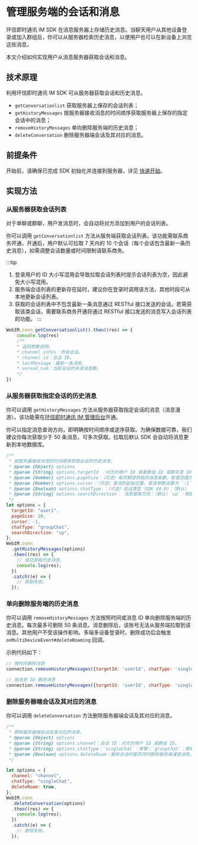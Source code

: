 # 管理服务端的会话和消息

<Toc />

环信即时通讯 IM SDK 在消息服务器上存储历史消息。当聊天用户从其他设备登录或加入群组后，你可以从服务器检索历史消息，以便用户也可以在新设备上浏览这些消息。

本文介绍如何实现用户从消息服务器获取会话和消息。

## 技术原理

利用环信即时通讯 IM SDK 可从服务器获取会话和历史消息。

- `getConversationlist` 获取服务器上保存的会话列表；
- `getHistoryMessages` 按服务器接收消息的时间顺序获取服务器上保存的指定会话中的消息；
- `removeHistoryMessages` 单向删除服务端的历史消息；
- `deleteConversation` 删除服务器端会话及其对应的消息。

## 前提条件

开始前，请确保已完成 SDK 初始化并连接到服务器，详见 [快速开始](quickstart.html)。

## 实现方法

### 从服务器获取会话列表

对于单聊或群聊，用户发消息时，会自动将对方添加到用户的会话列表。

你可以调用 `getConversationlist` 方法从服务端获取会话列表。该功能需联系商务开通，开通后，用户默认可拉取 7 天内的 10 个会话（每个会话包含最新一条历史消息），如需调整会话数量或时间限制请联系商务。

:::tip
1. 登录用户的 ID 大小写混用会导致拉取会话列表时提示会话列表为空，因此避免大小写混用。
2. 服务端会话列表的更新存在延时，建议你在登录时调用该方法，其他时段可从本地更新会话列表。
3. 获取的会话列表中不包含最新一条消息通过 RESTful 接口发送的会话。若需获取该类会话，需要联系商务开通将通过 RESTful 接口发送的消息写入会话列表的功能。
:::

```javascript
WebIM.conn.getConversationlist().then((res) => {
    console.log(res)
    /**
    * 返回参数说明。
    * channel_infos：所有会话。
    * channel_id：会话 ID。
    * lastMessage：最新一条消息。
    * unread_num：当前会话的未读消息数。
    */
})
```

### 从服务器获取指定会话的历史消息

你可以调用 `getHistoryMessages` 方法从服务器获取指定会话的消息（消息漫游）。该功能需在[环信即时通讯 IM 管理后台](https://console.easemob.com/user/login)开通。

你可以指定消息查询方向，即明确按时间顺序或逆序获取。为确保数据可靠，我们建议你每次获取少于 50 条消息，可多次获取。拉取后默认 SDK 会自动将消息更新到本地数据库。

```javascript
/**
 * 按服务器接收消息的时间顺序获取会话的历史消息。
 * @param {Object} options
 * @param {String} options.targetId ：对方的用户 ID 或者群组 ID 或聊天室 ID。
 * @param {Number} options.pageSize：（可选）每页期望获取的消息条数。取值范围为 [1,50]，默认值为 20。
 * @param {Number} options.cursor：（可选）查询的起始位置。若该参数设置为 `-1`、`null` 或空字符串，从最新消息开始。
 * @param {Boolean} options.chatType ：（可选）会话类型（SDK V4.0)：（默认） `singleChat`：单聊；`groupChat`：群聊；`chatRoom`：聊天室聊天。
 * @param {String} options.searchDirection： 消息搜索方向：（默认）`up`：按服务器收到消息的时间的逆序获取；`down`：按服务器收到消息的时间的正序获取。
 */
let options = {
  targetId: "user1",
  pageSize: 20,
  cursor: -1,
  chatType: "groupChat",
  searchDirection: "up",
};
WebIM.conn
  .getHistoryMessages(options)
  .then((res) => {
    // 成功获取历史消息。
    console.log(res);
  })
  .catch((e) => {
    // 获取失败。
  });
```

### 单向删除服务端的历史消息

你可以调用 `removeHistoryMessages` 方法按照时间或消息 ID 单向删除服务端的历史消息。每次最多可删除 50 条消息。消息删除后，该账号无法从服务端拉取到该消息。其他用户不受该操作影响。多端多设备登录时，删除成功后会触发 `onMultiDeviceEvent#deleteRoaming` 回调。

示例代码如下：

```javascript
// 按时间删除消息
connection.removeHistoryMessages({targetId: 'userId', chatType: 'singleChat', beforeTimeStamp: Date.now()})

// 按消息 ID 删除消息
connection.removeHistoryMessages({targetId: 'userId', chatType: 'singleChat', messageIds: ['messageId']})
```

### 删除服务器端会话及其对应的消息

你可以调用 `deleteConversation` 方法删除服务器端会话及其对应的消息。

```javascript
/**
 * 删除服务器端会话及其对应的消息。
 * @param {Object} options
 * @param {String} options.channel：会话 ID：对方的用户 ID 或群组 ID。
 * @param {String} options.chatType：`singleChat`：单聊；`groupChat`：群聊。
 * @param {Boolean} options.deleteRoam：删除会话时是否同时删除服务端漫游消息。
 */

let options = {
  channel: "channel",
  chatType: "singleChat",
  deleteRoam: true,
};
WebIM.conn
  .deleteConversation(options)
  .then((res) => {
    console.log(res);
  })
  .catch((e) => {
    // 删除失败。
  });
```
